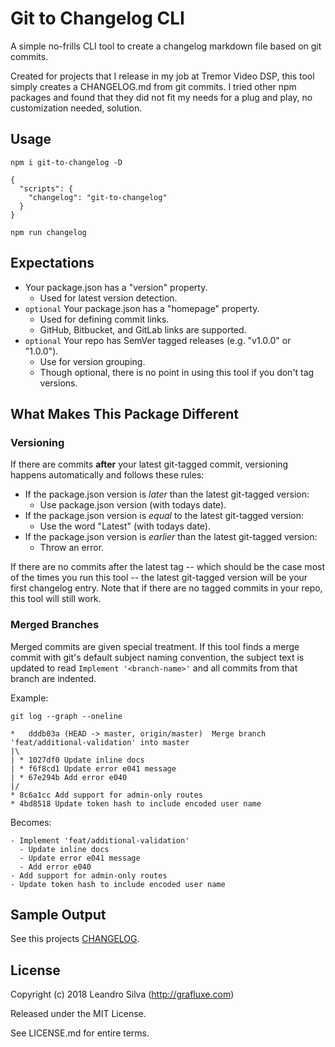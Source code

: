 # Git to Changelog CLI

A simple no-frills CLI tool to create a changelog markdown file based on git commits.

Created for projects that I release in my job at Tremor Video DSP, this tool simply creates a CHANGELOG.md from git commits. I tried other npm packages and found that they did not fit my needs for a plug and play, no customization needed, solution.

## Usage

`npm i git-to-changelog -D`

```
{
  "scripts": {
    "changelog": "git-to-changelog"
  }
}
```
```
npm run changelog
```

## Expectations

- Your package.json has a "version" property.
  - Used for latest version detection.
- `optional` Your package.json has a "homepage" property.
  - Used for defining commit links.
  - GitHub, Bitbucket, and GitLab links are supported.
- `optional` Your repo has SemVer tagged releases (e.g. "v1.0.0" or "1.0.0").
  - Use for version grouping.
  - Though optional, there is no point in using this tool if you don't tag versions.

## What Makes This Package Different

### Versioning

If there are commits __after__ your latest git-tagged commit, versioning happens automatically and follows these rules:

- If the package.json version is _later_ than the latest git-tagged version:
  - Use package.json version (with todays date).
- If the package.json version is _equal_ to the latest git-tagged version:
  - Use the word "Latest" (with todays date).
- If the package.json version is _earlier_ than the latest git-tagged version:
  - Throw an error.

If there are no commits after the latest tag -- which should be the case most of the times you run this tool -- the latest git-tagged version will be your first changelog entry. Note that if there are no tagged commits in your repo, this tool will still work.

### Merged Branches

Merged commits are given special treatment. If this tool finds a merge commit with git's default subject naming convention, the subject text is updated to read `Implement '<branch-name>'` and all commits from that branch are indented.

Example:

```
git log --graph --oneline

*   dddb03a (HEAD -> master, origin/master)  Merge branch 'feat/additional-validation' into master
|\
| * 1027df0 Update inline docs
| * f6f8cd1 Update error e041 message
| * 67e294b Add error e040
|/
* 8c6a1cc Add support for admin-only routes
* 4bd8518 Update token hash to include encoded user name
```

Becomes:

```
- Implement 'feat/additional-validation'
  - Update inline docs
  - Update error e041 message
  - Add error e040
- Add support for admin-only routes
- Update token hash to include encoded user name
```

## Sample Output

See this projects [CHANGELOG](https://github.com/Grafluxe/git-to-changelog/blob/master/CHANGELOG.md).

## License

Copyright (c) 2018 Leandro Silva (http://grafluxe.com)

Released under the MIT License.

See LICENSE.md for entire terms.
